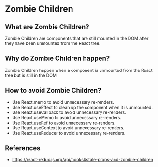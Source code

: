 # Zombie Children

## What are Zombie Children?

Zombie Children are components that are still mounted in the DOM after they have been unmounted from the React tree.

## Why do Zombie Children happen?

Zombie Children happen when a component is unmounted from the React tree but is still in the DOM.

## How to avoid Zombie Children?

- Use React.memo to avoid unnecessary re-renders.
- Use React.useEffect to clean up the component when it is unmounted.
- Use React.useCallback to avoid unnecessary re-renders.
- Use React.useMemo to avoid unnecessary re-renders.
- Use React.useRef to avoid unnecessary re-renders.
- Use React.useContext to avoid unnecessary re-renders.
- Use React.useReducer to avoid unnecessary re-renders.

## References

- https://react-redux.js.org/api/hooks#stale-props-and-zombie-children
